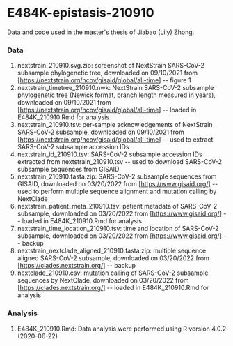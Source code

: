 # E484K-epistasis-210910

Data and code used in the master's thesis of Jiabao (Lily) Zhong.

### Data
1. nextstrain_210910.svg.zip: screenshot of NextStrain SARS-CoV-2 subsample phylogenetic tree, downloaded on 09/10/2021 from [https://nextstrain.org/ncov/gisaid/global/all-time]
   -- figure 1
2. nextstrain_timetree_210910.nwk: NextStrain SARS-CoV-2 subsample phylogenetic tree (Newick format, branch length measured in years), downloaded on 09/10/2021 from [https://nextstrain.org/ncov/gisaid/global/all-time]
   -- loaded in E484K_210910.Rmd for analysis
3. nextstrain_210910.tsv: per-sample acknowledgements of NextStrain SARS-CoV-2 subsample, downloaded on 09/10/2021 from [https://nextstrain.org/ncov/gisaid/global/all-time]
   -- used to extract SARS-CoV-2 subsample accession IDs
4. nextstrain_id_210910.tsv: SARS-CoV-2 subsample accession IDs extracted from nextstrain_210910.tsv
   -- used to download SARS-CoV-2 subsample sequences from GISAID
5. nextstrain_210910.fasta.zip: SARS-CoV-2 subsample sequences from GISAID, downloaded on 03/20/2022 from [https://www.gisaid.org/]
   -- used to perform multiple sequence alignment and mutation calling by NextClade
6. nextstrain_patient_meta_210910.tsv: patient metadata of SARS-CoV-2 subsample, downloaded on 03/20/2022 from [https://www.gisaid.org/]
   -- loaded in E484K_210910.Rmd for analysis
7. nextstrain_time_location_210910.tsv: time and location of SARS-CoV-2 subsample, downloaded on 03/20/2022 from [https://www.gisaid.org/]
   -- backup
8. nextstrain_nextclade_aligned_210910.fasta.zip: multiple sequence aligned SARS-CoV-2 subsample, downloaded on 03/20/2022 from [https://clades.nextstrain.org/]
   -- backup
10. nextclade_210910.csv: mutation calling of SARS-CoV-2 subsample sequences by NextClade, downloaded on 03/20/2022 from [https://clades.nextstrain.org/]
   -- loaded in E484K_210910.Rmd for analysis

### Analysis
1. E484K_210910.Rmd: Data analysis were performed using R version 4.0.2 (2020-06-22)
